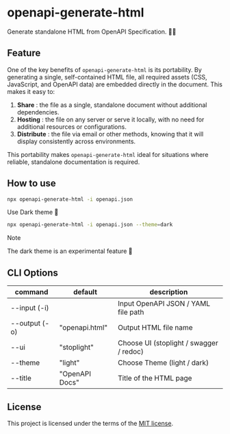 # openapi-generate-html

Generate standalone HTML from OpenAPI Specification. 📗✨

## Feature

One of the key benefits of `openapi-generate-html` is its portability.
By generating a single, self-contained HTML file, all required assets (CSS, JavaScript, and OpenAPI data) are embedded directly in the document.
This makes it easy to:

1. **Share** : the file as a single, standalone document without additional dependencies.
2. **Hosting** : the file on any server or serve it locally, with no need for additional resources or configurations.
3. **Distribute** : the file via email or other methods, knowing that it will display consistently across environments.

This portability makes `openapi-generate-html` ideal for situations where reliable, standalone documentation is required.

## How to use

```bash
npx openapi-generate-html -i openapi.json
```

Use Dark theme 🌙

```bash
npx openapi-generate-html -i openapi.json --theme=dark
```

> [!NOTE]
> The dark theme is an experimental feature 🧪

## CLI Options

| command       | default        | description                             |
| ------------- | -------------- | --------------------------------------- |
| --input (-i)  |                | Input OpenAPI JSON / YAML file path     |
| --output (-o) | "openapi.html" | Output HTML file name                   |
| --ui          | "stoplight"    | Choose UI (stoplight / swagger / redoc) |
| --theme       | "light"        | Choose Theme (light / dark)             |
| --title       | "OpenAPI Docs" | Title of the HTML page                  |

## License

This project is licensed under the terms of the [MIT license](./LICENSE).

